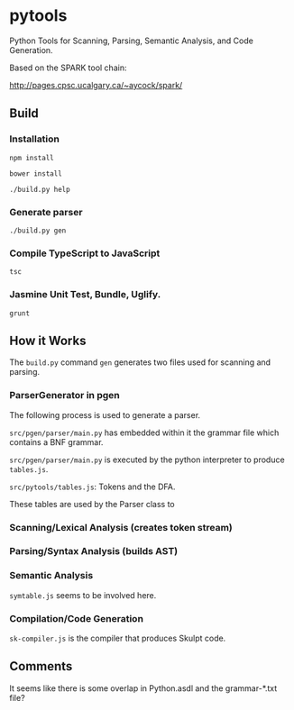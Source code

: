 # pytools

Python Tools for Scanning, Parsing, Semantic Analysis, and Code Generation.

Based on the SPARK tool chain:

http://pages.cpsc.ucalgary.ca/~aycock/spark/

## Build

### Installation

```
npm install
```

```
bower install
```

```
./build.py help
```

### Generate parser

```
./build.py gen
```

### Compile TypeScript to JavaScript

```
tsc
```

### Jasmine Unit Test, Bundle, Uglify.

```
grunt
```

## How it Works

The `build.py` command `gen` generates two files used for scanning and parsing.

### ParserGenerator in pgen

The following process is used to generate a parser.

`src/pgen/parser/main.py` has embedded within it the grammar file which contains a BNF grammar.

`src/pgen/parser/main.py` is executed by the python interpreter to produce `tables.js`.

`src/pytools/tables.js`: Tokens and the DFA.

These tables are used by the Parser class to 

### Scanning/Lexical Analysis (creates token stream)

### Parsing/Syntax Analysis (builds AST)


### Semantic Analysis

`symtable.js` seems to be involved here.

### Compilation/Code Generation

`sk-compiler.js` is the compiler that produces Skulpt code.

## Comments

It seems like there is some overlap in Python.asdl and the grammar-*.txt file?

